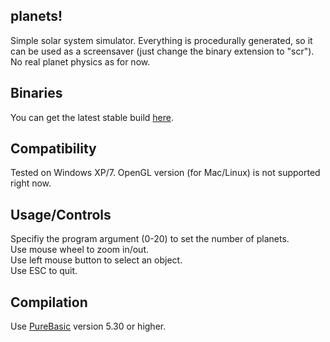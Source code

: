 ## planets!

Simple solar system simulator. Everything is procedurally generated, so it can be used as a screensaver (just change the binary extension to "scr").  
No real planet physics as for now.

## Binaries
You can get the latest stable build [here](http://deseven.info/).

## Compatibility
Tested on Windows XP/7. OpenGL version (for Mac/Linux) is not supported right now.

## Usage/Controls
Specifiy the program argument (0-20) to set the number of planets.  
Use mouse wheel to zoom in/out.  
Use left mouse button to select an object.  
Use ESC to quit.

## Compilation
Use [PureBasic](http://purebasic.com/) version 5.30 or higher.
